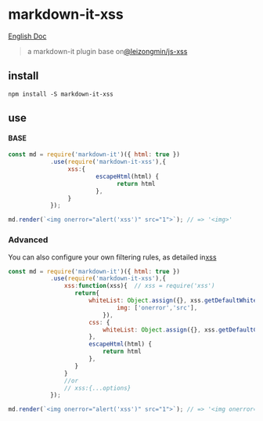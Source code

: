 # markdown-it-xss
[English Doc](./README-EN.md)

> a markdown-it plugin base on[@leizongmin/js-xss](https://github.com/leizongmin/js-xss)

## install 
```
npm install -S markdown-it-xss
```

## use 
#### BASE
```javascript
const md = require('markdown-it')({ html: true })
            .use(require('markdown-it-xss'),{
                 xss:{
                         escapeHtml(html) {
                               return html
                         },
                 }
            });

md.render(`<img onerror="alert('xss')" src="1">`); // => '<img>'
```

### Advanced
You can also configure your own filtering rules, as detailed in[xss](https://github.com/leizongmin/js-xss)
```javascript
const md = require('markdown-it')({ html: true })
            .use(require('markdown-it-xss'),{
                xss:function(xss){  // xss = require('xss')
                   return{
                       whiteList: Object.assign({}, xss.getDefaultWhiteList(), {
                               img: ['onerror','src'],
                           }),
                       css: {
                           whiteList: Object.assign({}, xss.getDefaultCSSWhiteList(), {}),
                       },
                       escapeHtml(html) {
                           return html
                       },
                   }
                }
                //or
                // xss:{...options}
            });

md.render(`<img onerror="alert('xss')" src="1">`); // => '<img onerror="alert('xss')" src="1">'
```
